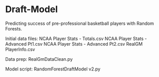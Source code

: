 # Draft-Model
Predicting success of pre-professional basketball players with Random Forests.

Initial data files:
NCAA Player Stats - Totals.csv
NCAA Player Stats - Advanced Pt1.csv
NCAA Player Stats - Advanced Pt2.csv
RealGM PlayerInfo.csv

Data prep:
RealGmDataClean.py

Model script:
RandomForestDraftModel v2.py
